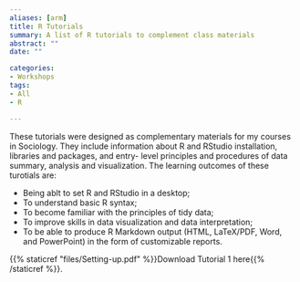 ```yaml
---
aliases: [arm]
title: R Tutorials
summary: A list of R tutorials to complement class materials
abstract: ""
date: ""

categories:
- Workshops
tags:
- All
- R

---
```


These tutorials were designed as complementary materials for my courses in Sociology. They include information about R and RStudio installation, libraries and packages, and entry-
level principles and procedures of data summary, analysis and visualization. The learning outcomes of these turotials are:

 - Being ablt to set R and RStudio in a desktop; 
 - To understand basic R syntax;
 - To become familiar with the principles of tidy data;
 - To improve skills in data visualization and data interpretation;
 - To be able to produce R Markdown output (HTML, LaTeX/PDF, Word, and PowerPoint) in the form of customizable reports. 
 
  {{% staticref "files/Setting-up.pdf" %}}Download Tutorial 1 here{{% /staticref %}}.
